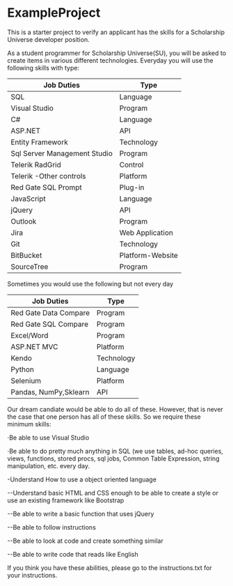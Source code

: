 # ExampleProject
This is a starter project to verify an applicant has the skills for a Scholarship Universe developer position.

As a student programmer for Scholarship Universe(SU), you will be asked to create items in various different technologies.
Everyday you will use the following skills with type:

|Job Duties	| Type |
|--------|---------|
|SQL  |	Language |
|Visual Studio	|Program |
|C# |	Language |
|ASP.NET |	API |
| Entity Framework |	Technology |
|Sql Server Management Studio |	Program |
|Telerik RadGrid |	Control |
|Telerik -Other controls |	Platform |
|Red Gate SQL Prompt |	Plug-in |
|JavaScript	|Language |
|jQuery	|API |
|Outlook|	Program |
|Jira	|Web Application|
|Git |	Technology |
|BitBucket	|Platform-Website |
|SourceTree	|Program |


Sometimes you would use the following but not every day


|Job Duties	| Type |
|--------|---------|
|Red Gate Data Compare	|Program |
|Red Gate SQL Compare	|Program |
|Excel/Word	|Program |
|ASP.NET MVC	|Platform |
|Kendo	|Technology |
|Python	|Language |
|Selenium|	Platform|
|Pandas, NumPy,Sklearn | API|



Our dream candiate would be able to do all of these. However, that is never the case that one person has all of these skills.
So we require these minimum skills:

⋅Be able to use Visual Studio

⋅Be able to do pretty much anything in SQL (we use tables, ad-hoc queries, views, functions, stored procs, sql jobs, Common Table Expression, string manipulation, etc. every day.

-Understand How to use a object oriented language

--Understand basic HTML and CSS enough to be able to create a style or use an existing framework like Bootstrap

--Be able to write a basic function that uses jQuery

--Be able to follow instructions 

--Be able to look at code and create something similar

--Be able to write code that reads like English

If you think you have these abilities, please go to the instructions.txt for your instructions.




